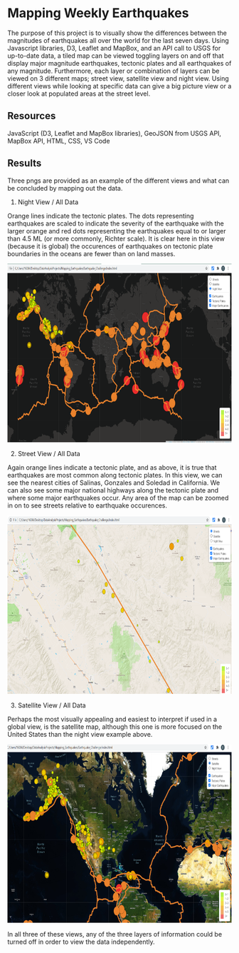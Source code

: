 # Mapping Weekly Earthquakes

The purpose of this project is to visually show the differences between the magnitudes of earthquakes all over the world for the last seven days.  Using Javascript libraries, D3,
Leaflet and MapBox, and an API call to USGS for up-to-date data, a tiled map can be viewed toggling layers on and off that display major magnitude earthquakes, tectonic plates and
all earthquakes of any magnitude.  Furthermore, each layer or combination of layers can be viewed on 3 different maps; street view, satellite view and night view.  Using different
views while looking at specific data can give a big picture view or a closer look at populated areas at the street level.

## Resources
JavaScript (D3, Leaflet and MapBox libraries), GeoJSON from USGS API, MapBox API, HTML, CSS, VS Code

## Results

Three pngs are provided as an example of the different views and what can be concluded by mapping out the data.

1. Night View / All Data

  Orange lines indicate the tectonic plates.  The dots representing earthquakes are scaled to indicate the severity of the earthquake with the larger orange and red dots
  representing the earthquakes equal to or larger than 4.5 ML (or more commonly, Richter scale).  It is clear here in this view (because it is global) the occurences
  of earthquakes on tectonic plate boundaries in the oceans are fewer than on land masses.
  
  <p align="center">
  <a href="https://github.com/CaroShaf/Mapping_Earthquakes">
    <img src="images/night_all_layers.png" alt="EQ night map" width="700" height="400">
  </a>
  
2.  Street View / All Data  

  Again orange lines indicate a tectonic plate, and as above, it is true that earthquakes are most common along tectonic plates.  In this view, we can see the nearest cities of
  Salinas, Gonzales and Soledad in California.  We can also see some major national highways along the tectonic plate and where some major earthquakes occur.  Any area of the
  map can be zoomed in on to see streets relative to earthquake occurences.
  
  <p align="center">
  <a href="https://github.com/CaroShaf/Mapping_Earthquakes">
    <img src="images/streets_all_layers.png" alt="EQ street map Salinas" width="700" height="400">
  </a>
  
3. Satellite View / All Data

  Perhaps the most visually appealing and easiest to interpret if used in a global view, is the satellite map, although this one is more focused on the United States than the
  night view example above.
  
  <p align="center">
  <a href="https://github.com/CaroShaf/Mapping_Earthquakes">
    <img src="images/satellite_all_layers.png" alt="EQ satellite" width="700" height="400">
  </a>
  
In all three of these views, any of the three layers of information could be turned off in order to view the data independently.
